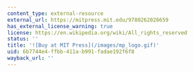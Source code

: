 ```yaml
---
content_type: external-resource
external_url: https://mitpress.mit.edu/9780262026659
has_external_license_warning: true
license: https://en.wikipedia.org/wiki/All_rights_reserved
status: ''
title: '![Buy at MIT Press](/images/mp_logo.gif)'
uid: 6b7744e4-ffbb-411a-b991-fadae192f6f8
wayback_url: ''
---
```

